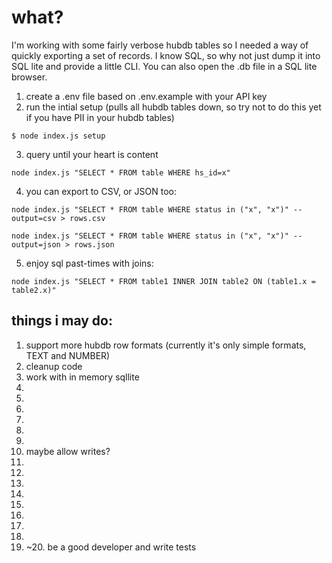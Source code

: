 # what?

I'm working with some fairly verbose hubdb tables so I needed a way of quickly exporting a set of records. I know SQL, so why not just dump it into SQL lite and provide a little CLI. You can also open the .db file in a SQL lite browser.

1. create a .env file based on .env.example with your API key
2. run the intial setup (pulls all hubdb tables down, so try not to do this yet if you have PII in your hubdb tables)

```
$ node index.js setup
```

3. query until your heart is content

```
node index.js "SELECT * FROM table WHERE hs_id=x"
```

4. you can export to CSV, or JSON too:

```
node index.js "SELECT * FROM table WHERE status in ("x", "x")" --output=csv > rows.csv
```

```
node index.js "SELECT * FROM table WHERE status in ("x", "x")" --output=json > rows.json
```

5. enjoy sql past-times with joins:

```
node index.js "SELECT * FROM table1 INNER JOIN table2 ON (table1.x = table2.x)"

```

## things i may do:

1. support more hubdb row formats (currently it's only simple formats, TEXT and NUMBER)
2. cleanup code
3. work with in memory sqllite
4.
5.
6.
7.
8.
9.
10. maybe allow writes?
11.
12.
13.
14.
15.
16.
17.
18.
19. ~20. be a good developer and write tests
